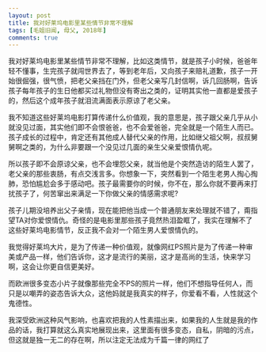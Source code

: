 ```yaml
---
layout: post
title: 我对好莱坞电影里某些情节非常不理解
tags: [毛姐旧闻, 母父, 2018年]
comments: true
---
```


我对好莱坞电影里某些情节非常不理解，比如这类情节，就是孩子小时候，爸爸年轻不懂事，生完孩子就闯世界去了，等到老年后，又向孩子来赔礼道歉，孩子一开始很倔强，很气愤，把老父亲挡在门外，但老父亲写几封信啊，诉几回肠啊，告诉孩子每年孩子的生日他都买过礼物但没有寄出之类的，证明其实他一直都是爱孩子的，然后这个成年孩子就泪流满面表示原谅了老父亲。

我不知道这些好莱坞电影打算传递什么价值观，我的意思是，孩子跟父亲几乎从小就没见过面，其实他们即不会恨爸爸，也不会爱爸爸，完全就是一个陌生人而已。孩子成长的过程中，肯定还有其他成人替代父亲的作用，比如继父祖父啊，叔叔舅舅啊之类的，为什么非要跟一个没见过几面的亲生父亲爱恨情仇呢。

所以孩子即不会原谅父亲，也不会埋怨父亲，就当他是个突然造访的陌生人罢了，老父亲的那些衷肠，有点交浅言多。你想象一下，突然看到一个陌生老男人掏心掏肺，恐怕尴尬会多于感动吧。孩子最需要你的时候，你不在，那么你就不要再来打扰孩子了，何苦窜出来满足一下你做父亲的情感需求呢?

孩子儿期没培养出父子亲情，现在能把他当成一个普通朋友来处理就不错了，甭指望TA对你爱恨情仇。奇怪的是电影里那些孩子竟然热泪盈眶了，我实在理解不了这些好莱坞电影情节，反正我不会对一个陌生男人爱恨情仇的。

我觉得好莱坞大片，是为了传递一种价值观，就像网红PS照片是为了传递一种审美或产品一样，他们告诉你，这才是流行的美丽，这才是高尚的生活，快来学习啊，这会让你更自信更美好。

而欧洲很多变态小片子就像那些完全不PS的照片一样，他们不想指导任何人，而只是以嘲弄的姿态告诉大众，这他妈就是我真实的样子，你爱看不看，人性就这个鬼德性。

我深受欧洲这种风气影响，也喜欢把我的人性素描出来，如果我的人生就是我的作品的话，我打算就这么真实地展现出来，这里面有很多变态，自私，阴暗的污点，但这就是独一无二的存在啊，所以注定无法成为千篇一律的网红了
